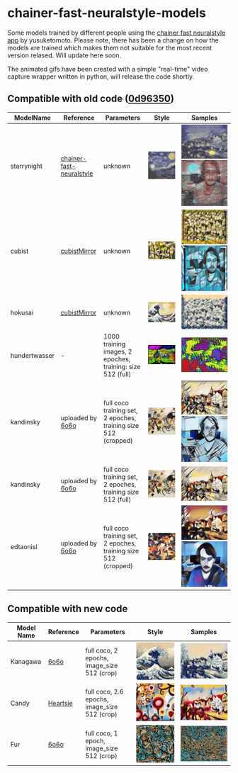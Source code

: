# chainer-fast-neuralstyle-models

Some models trained by different people using the [chainer fast neuralstyle app](https://github.com/yusuketomoto/chainer-fast-neuralstyle) by yusuketomoto.
Please note, there has been a change on how the models are trained which makes them not suitable for the most recent version relased. Will update here soon.

The animated gifs have been created with a simple "real-time" video capture wrapper written in python, will release the code shortly.

## Compatible with old code ([0d96350](https://github.com/yusuketomoto/chainer-fast-neuralstyle/tree/0d96350))

ModelName | Reference | Parameters | Style | Samples
--- | --- | --- | --- | ---
starrynight | [chainer-fast-neuralstyle](https://github.com/yusuketomoto/chainer-fast-neuralstyle) | unknown |![starrynight](images/starrynight-style.jpg) | ![starrynight](images/starrynight.jpg) ![starry](images/starrynight.gif?raw=true)
cubist | [cubistMirror](https://github.com/genekogan/CubistMirror/) | unknown |![cubist](images/cubist-style.jpg?raw=true) |<img src="images/cubist.jpg?raw=true" alt="alt text" width="1500"> ![cubist](images/cubist.gif?raw=true)
hokusai | [cubistMirror](https://github.com/genekogan/CubistMirror/) | unknown | ![hokusai](images/hokusai-style.jpg?raw=true)| ![hokusai](images/hokusai.jpg?raw=true)
hundertwasser | - | 1000 training images, 2 epoches, training: size 512 (full) | ![hundertwasser](images/hundertwasser-style.jpg?raw=true)| ![](images/hundertwasser.jpg?raw=true)
kandinsky | uploaded by [6o6o](https://github.com/6o6o) | full coco training set, 2 epoches, training size 512 (cropped) | ![kandinsky](images/kandinsky.jpg?raw=true)| ![kandinski](images/kandinsky_e2_crop512.jpg?raw=true) ![kandinskigif](images/kandinsky_crop.gif?raw=true)
kandinsky | uploaded by [6o6o](https://github.com/6o6o) | full coco training set, 2 epoches, training size 512 (full) | ![kandinsky](images/kandinsky.jpg?raw=true)| ![kandinski](images/kandinsky_e2_full512.jpg?raw=true)
edtaonisl | uploaded by [6o6o](https://github.com/6o6o) | full coco training set, 2 epoches, training size 512 (cropped) | ![edtaonisl](images/edtaonisl.jpg)| ![edtaonisl](images/edtaonisl_e2_crop512.jpg) ![edtaonisl](images/edtaonisl.gif?raw=true)

## Compatible with new code

Model Name | Reference | Parameters | Style | Samples
--- | --- | --- | --- | ---
Kanagawa | [6o6o](https://github.com/6o6o) | full coco, 2 epochs, image_size 512 (crop) | ![kanagawa](images/kanagawa-style.jpg)| ![kanagawa](images/kanagawa.jpg)
Candy | [Heartsie](https://github.com/Heartsie) | full coco, 2.6 epochs, image_size 512 (crop) | ![candy](images/candy-style.jpg)| ![candy](images/candy.jpg)
Fur | [6o6o](https://github.com/6o6o) | full coco, 1 epoch, image_size 512 (crop) | ![fur](images/fur-style.jpg)| ![fur](images/fur.jpg)
